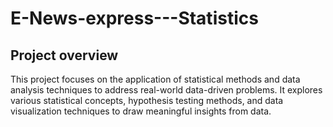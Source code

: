 # E-News-express---Statistics

## Project overview
This project focuses on the application of statistical methods and data analysis techniques to address real-world data-driven problems. It explores various statistical concepts, hypothesis testing methods, and data visualization techniques to draw meaningful insights from data.
